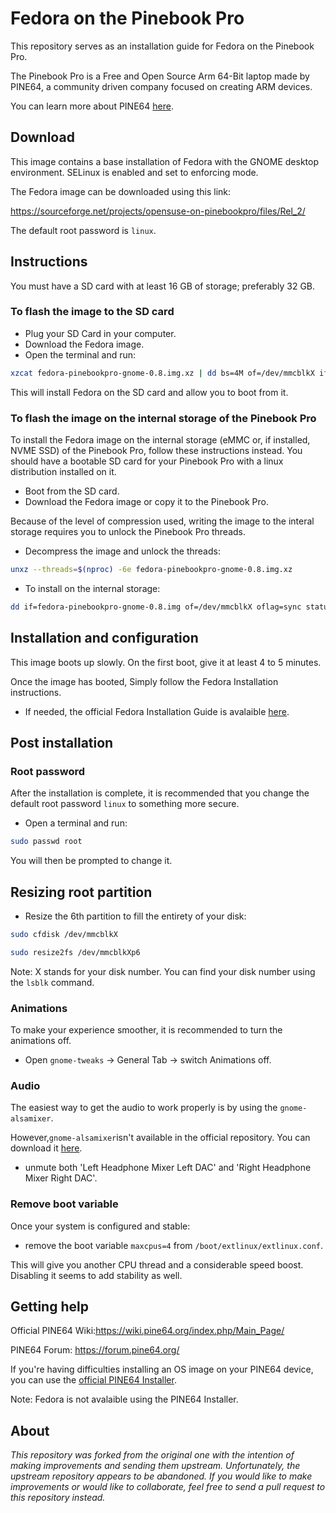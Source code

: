 # Fedora on the Pinebook Pro
This repository serves as an installation guide for Fedora on the Pinebook Pro. 

The Pinebook Pro is a Free and Open Source Arm 64-Bit laptop made by PINE64, a community driven company focused on creating ARM devices.

You can learn more about PINE64 <a href="/https://www.pine64.org/">here</a>. 


## Download 
This image contains a base installation of Fedora with the GNOME desktop environment. 
SELinux is enabled and set to enforcing mode.

The Fedora image can be downloaded using this link: 

https://sourceforge.net/projects/opensuse-on-pinebookpro/files/Rel_2/

The default root password is `linux`.

## Instructions
You must have a SD card with at least 16 GB of storage; preferably 32 GB.

### To flash the image to the SD card
- Plug your SD Card in your computer.
- Download the Fedora image.
- Open the terminal and run:
```bash
xzcat fedora-pinebookpro-gnome-0.8.img.xz | dd bs=4M of=/dev/mmcblkX iflag=fullblock oflag=direct status=progress && sync
```
This will install Fedora on the SD card and allow you to boot from it. 

### To flash the image on the internal storage of the Pinebook Pro 

To install the Fedora image on the internal storage (eMMC or, if installed, NVME SSD) of the Pinebook Pro, follow these instructions instead. 
You should have a bootable SD card for your Pinebook Pro with a linux distribution installed on it. 
- Boot from the SD card.
- Download the Fedora image or copy it to the Pinebook Pro.

Because of the level of compression used, writing the image to the interal storage requires you to unlock the Pinebook Pro threads.
- Decompress the image and unlock the threads:
```bash
unxz --threads=$(nproc) -6e fedora-pinebookpro-gnome-0.8.img.xz
```
- To install on the internal storage:
```bash
dd if=fedora-pinebookpro-gnome-0.8.img of=/dev/mmcblkX oflag=sync status=progress bs=32M
```

## Installation and configuration
This image boots up slowly. On the first boot, give it at least 4 to 5 minutes. 

Once the image has booted, Simply follow the Fedora Installation instructions. 
- If needed, the official Fedora Installation Guide is avalaible <a href="https://docs.fedoraproject.org/en-US/fedora/rawhide/install-guide/">here</a>. 

## Post installation
### Root password
After the installation is complete, it is recommended that you change the default root password `linux` to something more secure.
- Open a terminal and run:
```bash
sudo passwd root
```
You will then be prompted to change it. 

## Resizing root partition
- Resize the 6th partition to fill the entirety of your disk:
```bash
sudo cfdisk /dev/mmcblkX

sudo resize2fs /dev/mmcblkXp6
```
Note: X stands for your disk number. You can find your disk number using the `lsblk` command.
### Animations 
To make your experience smoother, it is recommended to turn the animations off. 
- Open `gnome-tweaks` -> General Tab -> switch Animations off.

### Audio

The easiest way to get the audio to work properly is by using the `gnome-alsamixer`. 

However,`gnome-alsamixer`isn't available in the official repository. You can download it <a href="/https://rpmfind.net/linux/rpm2html/search.php?query=gnome-alsamixer/">here</a>.
- unmute both 'Left Headphone Mixer Left DAC' and 'Right Headphone Mixer Right DAC'.

### Remove boot variable
Once your system is configured and stable:
- remove the boot variable `maxcpus=4` from `/boot/extlinux/extlinux.conf`.

This will give you another CPU thread and a considerable speed boost. Disabling it seems to add stability as well.

## Getting help
Official PINE64 Wiki:https://wiki.pine64.org/index.php/Main_Page/

PINE64 Forum: https://forum.pine64.org/

If you're having difficulties installing an OS image on your PINE64 device, you can use the <a href="/https://github.com/pine64dev/PINE64-Installer/blob/master/README.md/">official PINE64 Installer</a>.

Note: Fedora is not avalaible using the PINE64 Installer. 

## About
*This repository was forked from the original one with the intention of making improvements and sending them upstream. Unfortunately, the upstream repository appears to be abandoned. If you would like to make improvements or would like to collaborate, feel free to send a pull request to this repository instead.*
